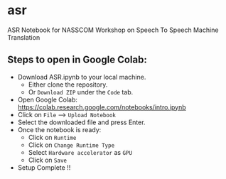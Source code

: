 
# asr
ASR Notebook for NASSCOM Workshop on Speech To Speech Machine Translation

## Steps to open in Google Colab:

 - Download ASR.ipynb to your local machine.
 	- Either clone the repository.
 	- Or `Download ZIP` under the `Code` tab.
 - Open Google Colab: https://colab.research.google.com/notebooks/intro.ipynb
 - Click on `File` --> `Upload Notebook`
 - Select the downloaded file and press Enter.
 - Once the notebook is ready:
	 -  Click on `Runtime`
	 -  Click on `Change Runtime Type`
	 -  Select `Hardware accelerator` as `GPU`
	 -  Click on `Save`
 - Setup Complete !!

 
